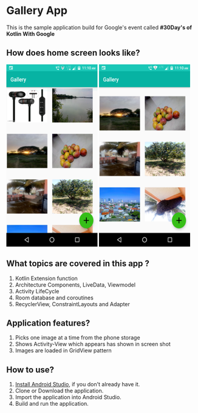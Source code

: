 # Gallery App
This is the sample application build for Google's event called **#30Day's of Kotlin With Google**

## How does home screen looks like?
<img src='device-2020-06-01-111025.png' height=480 width=240 />                          <img src='device-2020-06-01-111058.png' height=480 width=240 />


## What topics are covered in this app ?
  1. Kotlin Extension function
  2. Architecture Components, LiveData, Viewmodel
  3. Activity LifeCycle 
  4. Room database and coroutines
  5. RecyclerView, ConstraintLayouts and Adapter 

## Application features?
1. Picks one image at a time from the phone storage
2. Shows Activity-View which appears has shown in screen shot 
3. Images are loaded in GridView pattern


## How to use?
1. [Install Android Studio](https://developer.android.com/studio/install.html), if you don't already have it.
2. Clone or Download the application.
3. Import the application into Android Studio.
4. Build and run the application.